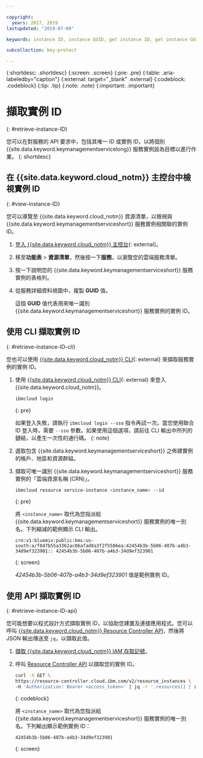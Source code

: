 ```yaml
---

copyright:
  years: 2017, 2019
lastupdated: "2019-07-09"

keywords: instance ID, instance GUID, get instance ID, get instance GUID, instance ID API, instance ID CLI

subcollection: key-protect

---
```


{:shortdesc: .shortdesc}
{:screen: .screen}
{:pre: .pre}
{:table: .aria-labeledby="caption"}
{:external: target="_blank" .external}
{:codeblock: .codeblock}
{:tip: .tip}
{:note: .note}
{:important: .important}

# 擷取實例 ID
{: #retrieve-instance-ID}

您可以在對服務的 API 要求中，包括其唯一 ID 或實例 ID，以將個別 {{site.data.keyword.keymanagementservicelong}} 服務實例設為目標以進行作業。
{: shortdesc}

## 在 {{site.data.keyword.cloud_notm}} 主控台中檢視實例 ID
{: #view-instance-ID}

您可以導覽至 {{site.data.keyword.cloud_notm}} 資源清單，以檢視與 {{site.data.keyword.keymanagementserviceshort}} 服務實例相關聯的實例 ID。

1. [登入 {{site.data.keyword.cloud_notm}} 主控台](https://{DomainName}){: external}。
2. 移至**功能表** &gt; **資源清單**，然後按一下**服務**，以瀏覽您的雲端服務清單。
3. 按一下說明您的 {{site.data.keyword.keymanagementserviceshort}} 服務實例的表格列。
4. 從服務詳細資料視圖中，複製 **GUID** 值。

    這個 **GUID** 值代表用來唯一識別 {{site.data.keyword.keymanagementserviceshort}} 服務實例的實例 ID。

## 使用 CLI 擷取實例 ID
{: #retrieve-instance-ID-cli}

您也可以使用 [{{site.data.keyword.cloud_notm}} CLI](/docs/cli?topic=cloud-cli-getting-started){: external} 來擷取服務實例的實例 ID。

1. 使用 [{{site.data.keyword.cloud_notm}} CLI](/docs/cli?topic=cloud-cli-getting-started){: external} 來登入 {{site.data.keyword.cloud_notm}}。

    ```sh
    ibmcloud login
    ```
    {: pre}

    如果登入失敗，請執行 `ibmcloud login --sso` 指令再試一次。當您使用聯合 ID 登入時，需要 `--sso` 參數。如果使用這個選項，請前往 CLI 輸出中所列的鏈結，以產生一次性的通行碼。
    {: note}

2. 選取包含 {{site.data.keyword.keymanagementserviceshort}} 之佈建實例的帳戶、地區和資源群組。

3. 擷取可唯一識別 {{site.data.keyword.keymanagementserviceshort}} 服務實例的「雲端資源名稱 (CRN)」。 

    ```sh
    ibmcloud resource service-instance <instance_name> --id
    ```
    {: pre}

    將 `<instance_name>` 取代為您指派給 {{site.data.keyword.keymanagementserviceshort}} 服務實例的唯一別名。下列縮減的範例顯示 CLI 輸出。

    ```
    crn:v1:bluemix:public:kms:us-south:a/f047b55a3362ac06afad8a3f2f5586ea:42454b3b-5b06-407b-a4b3-34d9ef323901:: 42454b3b-5b06-407b-a4b3-34d9ef323901
    ```
    {: screen}

    _42454b3b-5b06-407b-a4b3-34d9ef323901_ 值是範例實例 ID。


## 使用 API 擷取實例 ID
{: #retrieve-instance-ID-api}

您可能想要以程式設計方式擷取實例 ID，以協助您建置及連接應用程式。您可以呼叫 [{{site.data.keyword.cloud_notm}} Resource Controller API](https://{DomainName}/apidocs/resource-controller)，然後將 JSON 輸出傳送至 `jq`，以擷取此值。

1. [擷取 {{site.data.keyword.cloud_notm}} IAM 存取記號](/docs/services/key-protect?topic=key-protect-retrieve-access-token)。
2. 呼叫 [Resource Controller API](https://{DomainName}/apidocs/resource-controller) 以擷取您的實例 ID。

    ```sh
    curl -X GET \
    https://resource-controller.cloud.ibm.com/v2/resource_instances \
    -H 'Authorization: Bearer <access_token>' | jq -r '.resources[] | select(.name | contains("<instance_name>")) | .guid'
    ```
    {: codeblock}

    將 `<instance_name>` 取代為您指派給 {{site.data.keyword.keymanagementserviceshort}} 服務實例的唯一別名。下列輸出顯示範例實例 ID：

    ```
    42454b3b-5b06-407b-a4b3-34d9ef323901
    ```
    {: screen}
